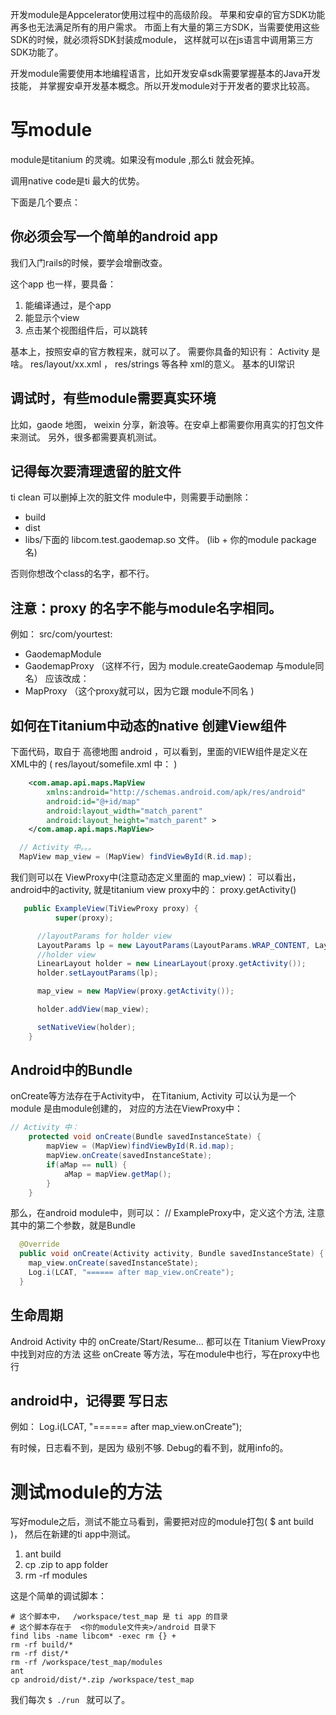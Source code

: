开发module是Appcelerator使用过程中的高级阶段。
苹果和安卓的官方SDK功能再多也无法满足所有的用户需求。
市面上有大量的第三方SDK，当需要使用这些SDK的时候，就必须将SDK封装成module，
这样就可以在js语言中调用第三方SDK功能了。

开发module需要使用本地编程语言，比如开发安卓sdk需要掌握基本的Java开发技能，
并掌握安卓开发基本概念。所以开发module对于开发者的要求比较高。


# 写module

module是titanium 的灵魂。如果没有module ,那么ti 就会死掉。

调用native code是ti 最大的优势。

下面是几个要点：

## 你必须会写一个简单的android app

我们入门rails的时候，要学会增删改查。

这个app 也一样，要具备：

1.  能编译通过，是个app
2.  能显示个view
3.  点击某个视图组件后，可以跳转

基本上，按照安卓的官方教程来，就可以了。
需要你具备的知识有：
Activity 是啥。
res/layout/xx.xml ， res/strings 等各种 xml的意义。
基本的UI常识

## 调试时，有些module需要真实环境

比如，gaode 地图， weixin 分享，新浪等。在安卓上都需要你用真实的打包文件来测试。
另外，很多都需要真机测试。

## 记得每次要清理遗留的脏文件

ti clean 可以删掉上次的脏文件
module中，则需要手动删除：

  - build
  - dist
  - libs/下面的 libcom.test.gaodemap.so 文件。 (lib + 你的module package 名)

否则你想改个class的名字，都不行。

## 注意：proxy 的名字不能与module名字相同。

例如：
src/com/yourtest:
  - GaodemapModule
  - GaodemapProxy （这样不行，因为  module.createGaodemap 与module同名）
  应该改成：
  - MapProxy （这个proxy就可以，因为它跟 module不同名 )

## 如何在Titanium中动态的native 创建View组件

下面代码，取自于 高德地图 android ，可以看到，里面的VIEW组件是定义在XML中的
( res/layout/somefile.xml 中： )
```xml
    <com.amap.api.maps.MapView
        xmlns:android="http://schemas.android.com/apk/res/android"
        android:id="@+id/map"
        android:layout_width="match_parent"
        android:layout_height="match_parent" >
    </com.amap.api.maps.MapView>
```
```java
  // Activity 中。。。
  MapView map_view = (MapView) findViewById(R.id.map);
```

我们则可以在 ViewProxy中(注意动态定义里面的 map_view)：
可以看出， android中的activity, 就是titanium view proxy中的： proxy.getActivity()

```java
   public ExampleView(TiViewProxy proxy) {
          super(proxy);

      //layoutParams for holder view
      LayoutParams lp = new LayoutParams(LayoutParams.WRAP_CONTENT, LayoutParams.WRAP_CONTENT);
      //holder view
      LinearLayout holder = new LinearLayout(proxy.getActivity());
      holder.setLayoutParams(lp);

      map_view = new MapView(proxy.getActivity());

      holder.addView(map_view);

      setNativeView(holder);
    }
```

## Android中的Bundle

onCreate等方法存在于Activity中， 在Titanium, Activity 可以认为是一个module
是由module创建的， 对应的方法在ViewProxy中：
```java
// Activity 中：
    protected void onCreate(Bundle savedInstanceState) {
        mapView = (MapView)findViewById(R.id.map);
        mapView.onCreate(savedInstanceState);
        if(aMap == null) {
            aMap = mapView.getMap();
        }
    }
```

那么，在android module中，则可以：
// ExampleProxy中，定义这个方法, 注意其中的第二个参数，就是Bundle

```java
  @Override
  public void onCreate(Activity activity, Bundle savedInstanceState) {
    map_view.onCreate(savedInstanceState);
    Log.i(LCAT, "====== after map_view.onCreate");
  }
```

## 生命周期

Android Activity 中的 onCreate/Start/Resume... 都可以在 Titanium ViewProxy
中找到对应的方法
这些  onCreate 等方法，写在module中也行，写在proxy中也行

## android中，记得要 写日志
例如：
    Log.i(LCAT, "====== after map_view.onCreate");

有时候，日志看不到，是因为 级别不够. Debug的看不到，就用info的。

# 测试module的方法

写好module之后，测试不能立马看到，需要把对应的module打包( $ ant build )，
然后在新建的ti app中测试。

1. ant build
2. cp .zip to app folder
3. rm -rf modules

这是个简单的调试脚本：


```
# 这个脚本中，  /workspace/test_map 是 ti app 的目录
# 这个脚本存在于  <你的module文件夹>/android 目录下
find libs -name libcom* -exec rm {} +
rm -rf build/*
rm -rf dist/*
rm -rf /workspace/test_map/modules
ant
cp android/dist/*.zip /workspace/test_map
```

我们每次 `$ ./run ` 就可以了。
